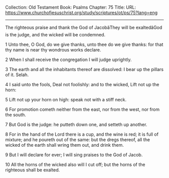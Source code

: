 Collection: Old Testament
Book: Psalms
Chapter: 75
Title: 
URL: https://www.churchofjesuschrist.org/study/scriptures/ot/ps/75?lang=eng

---

The righteous praise and thank the God of JacobâThey will be exaltedâGod is the judge, and the wicked will be condemned.

1 Unto thee, O God, do we give thanks, unto thee do we give thanks: for that thy name is near thy wondrous works declare.

2 When I shall receive the congregation I will judge uprightly.

3 The earth and all the inhabitants thereof are dissolved: I bear up the pillars of it. Selah.

4 I said unto the fools, Deal not foolishly: and to the wicked, Lift not up the horn:

5 Lift not up your horn on high: speak not with a stiff neck.

6 For promotion cometh neither from the east, nor from the west, nor from the south.

7 But God is the judge: he putteth down one, and setteth up another.

8 For in the hand of the Lord there is a cup, and the wine is red; it is full of mixture; and he poureth out of the same: but the dregs thereof, all the wicked of the earth shall wring them out, and drink them.

9 But I will declare for ever; I will sing praises to the God of Jacob.

10 All the horns of the wicked also will I cut off; but the horns of the righteous shall be exalted.
